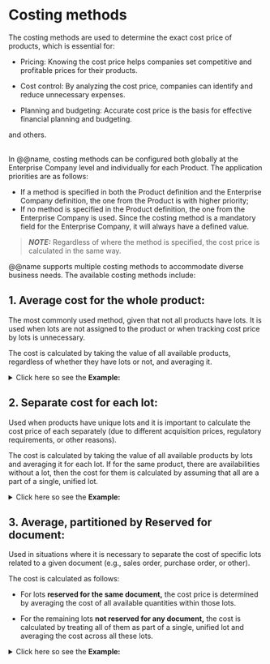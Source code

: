 # Costing methods

The costing methods are used to determine the exact cost price of products, which is essential for:

- Pricing: Knowing the cost price helps companies set competitive and profitable prices for their products.

- Cost control: By analyzing the cost price, companies can identify and reduce unnecessary expenses.

- Planning and budgeting: Accurate cost price is the basis for effective financial planning and budgeting.

and others.

<br/>In @@name, costing methods can be configured both globally at the Enterprise Company level and individually for each Product. 
The application priorities are as follows:
-	If a method is specified in both the Product definition and the Enterprise Company definition, the one from the Product is with higher priority;
-	If no method is specified in the Product definition, the one from the Enterprise Company is used. Since the costing method is a mandatory field for the Enterprise Company, it will always have a defined value.

> **_NOTE:_** Regardless of where the method is specified, the cost price is calculated in the same way.


@@name supports multiple costing methods to accommodate diverse business needs. The available costing methods include:

## 1. **Average cost for the whole product:**
The most commonly used method, given that not all products have lots. It is used when lots are not assigned to the product or when tracking cost price by lots is unnecessary.

  The cost is calculated by taking the value of all available products, regardless of whether they have lots or not, and averaging it.

<details>
  <summary>Click here so see the <b>Example:</b></summary>
<br/> 
<b>Product X</b> has 100 units in stock - 50 units were bought at 8 BGN each, and 50 units were bought at 10 BGN each.


<br/>To calculate the average cost:
 
- Total cost = (50 * 8) + (50 * 10) = 400 BGN + 500 BGN = **900 BGN.**
- Average cost per unit = 900 BGN / 100 units = **9 BGN** per unit.
  
In this case, the cost is averaged across all units, regardless of whether they have lots assigned to them.
</details>

## 2. **Separate cost for each lot:** 
Used when products have unique lots and it is important to calculate the cost price of each separately (due to different acquisition prices, regulatory requirements, or other reasons). 

 The cost is calculated by taking the value of all available products by lots and averaging it for each lot. If for the same product, there are availabilities without a lot, then the cost for them is calculated by assuming that all are a part of a single, unified lot.

<details>
  <summary>Click here so see the <b>Example:</b></summary>
<br/>  
<b>Product Y</b> has two lots:
  
- Lot 1: 100 units in stock - 50 units were bought at 8 BGN each, and 50 units were bought at 10 BGN each.
- Lot 2: 100 units in stock - 50 units were bought at 4 BGN each, and 50 units were bought at 6 BGN each.
   
To calculate the cost for each lot separately:

**Lot 1 cost:** 
  - Total cost = (50 * 8) + (50 * 10) = 400 BGN + 500 BGN = **900 BGN.**
  - Average cost per unit = 900 BGN / 100 units = **9 BGN** per unit.

**Lot 2 cost:** 
  - Total cost = (50 * 4) + (50 * 6) = 200 BGN + 300 BGN = **500 BGN.** 
  - Average cost per unit = 500 BGN / 100 units = **5 BGN** per unit.
  
<br/>If there are another 100 units of Product Y available **without a lot**, they are considered part of a **single, unified lot.** 

**No lot:** 100 units in stock - 50 units were bought at 2 BGN each, and 50 units were bought at 4 BGN each.

 - Total cost = (50 * 2) + (50 * 4) = 100 BGN + 200 BGN = **300 BGN.**
 - Average cost per unit = 300 BGN / 100 units = **3 BGN** per unit.

Each lot has its own cost calculated separately, and products without a lot are treated as part of a unified cost group.
</details>

## 3. **Average, partitioned by Reserved for document:** 
Used in situations where it is necessary to separate the cost of specific lots related to a given document (e.g., sales order, purchase order, or other). 

The cost is calculated as follows:
- For lots **reserved for the same document,** the cost price is determined by averaging the cost of all available quantities within those lots.

- For the remaining lots **not reserved for any document,** the cost is calculated by treating all of them as part of a single, unified lot and averaging the cost across all these lots.

<details>
  <summary>Click here so see the <b>Example:</b></summary>
  
<br/>**Product W** has four lots:
- **Lot 1:** 10 units in stock at 5 BGN each (Reserved for a sales order).
- **Lot 2:** 20 units in stock 6 BGN each (Reserved for the same sales order).
- **Lot 3:** 15 units in stock 7 BGN each (Not reserved for any document).
- **Lot 4:** 25 units in stock 8 BGN each (Not reserved for any document).
   
To calculate the cost:
 
**For the reserved lots (Lot 1 and Lot 2):**

 These lots are reserved for the same sales order, so their costs are calculated by averaging the cost for both (all) of them:
 
  - Total cost = (10 * 5) + (20 * 6) = 50 BGN + 120 BGN = **170 BGN.**
  - Average cost per unit = 170 BGN / 30 units = **5.67 BGN** per unit.

**For the unreserved lots (Lot 3 and Lot 4):**

 These lots are not reserved for any document, so they are treated as a single unified lot:

  - Total cost = (15 * 7) + (25 * 8) = 105 BGN + 200 BGN = **305 BGN.**
  - Average cost per unit = 305 BGN / 40 units = **7.63 BGN** per unit.

</details>
